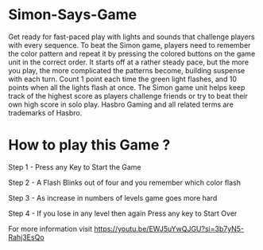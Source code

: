 # Simon-Says-Game

Get ready for fast-paced play with lights and sounds that challenge players with every sequence. To beat the Simon game, players need to remember the color pattern and repeat it by pressing the colored buttons on the game unit in the correct order. It starts off at a rather steady pace, but the more you play, the more complicated the patterns become, building suspense with each turn. Count 1 point each time the green light flashes, and 10 points when all the lights flash at once. The Simon game unit helps keep track of the highest score as players challenge friends or try to beat their own high score in solo play. Hasbro Gaming and all related terms are trademarks of Hasbro. 

# How to play this Game ?
Step 1 - Press any Key to  Start the Game

Step 2 - A Flash Blinks out of four and you remember which color flash

Step 3 - As increase in numbers of levels game goes more hard 

Step 4 - If you lose in any level then again Press any key to Start Over

For more information visit https://youtu.be/EWJ5uYwQJGU?si=3b7yN5-Rahj3EsQo
